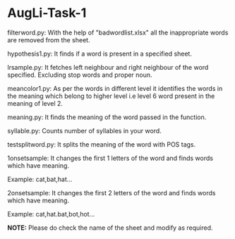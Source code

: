 # AugLi-Task-1

filterword.py: With the help of "badwordlist.xlsx" all the inappropriate words are removed from the sheet.

hypothesis1.py: It finds if a word is present in a specified sheet.

lrsample.py: It fetches left neighbour and right neighbour of the word specified. Excluding stop words and proper noun.

meancolor1.py: As per the words in different level it identifies the words in the meaning which belong to higher level i.e level 6 word present in the meaning of level 2.

meaning.py: It finds the meaning of the word passed in the function.

syllable.py: Counts number of syllables in your word.

testsplitword.py: It splits the meaning of the word with POS tags.

1onsetsample: It changes the first 1 letters of the word and finds words which have meaning. 

Example: cat,bat,hat...

2onsetsample: It changes the first 2 letters of the word and finds words which have meaning.

Example: cat,hat.bat,bot,hot...

**NOTE:** Please do check the name of the sheet and modify as required.

